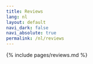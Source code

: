 ```yaml
---
title: Reviews
lang: nl
layout: default
navi_dark: false
navi_absolute: true
permalink: /nl/reviews
---
```


{% include pages/reviews.md %} 
